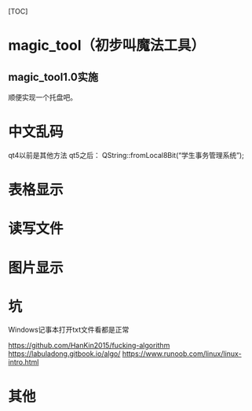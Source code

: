 [TOC]

# magic_tool（初步叫魔法工具）


## magic_tool1.0实施
顺便实现一个托盘吧。



# 中文乱码
qt4以前是其他方法
qt5之后：
QString::fromLocal8Bit(“学生事务管理系统”); 

# 表格显示
# 读写文件
# 图片显示
# 坑
Windows记事本打开txt文件看都是正常





https://github.com/HanKin2015/fucking-algorithm
https://labuladong.gitbook.io/algo/
https://www.runoob.com/linux/linux-intro.html





# 其他










